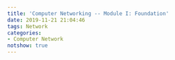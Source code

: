 ```yaml
---
title: 'Computer Networking -- Module I: Foundation'
date: 2019-11-21 21:04:46
tags: Network
categories: 
- Computer Network
notshow: true
---
```


